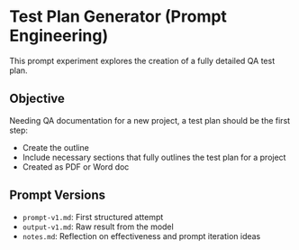 # Test Plan Generator (Prompt Engineering)

This prompt experiment explores the creation of a fully detailed QA test plan.

## Objective

Needing QA documentation for a new project, a test plan should be the first step:
- Create the outline
- Include necessary sections that fully outlines the test plan for a project
- Created as PDF or Word doc

## Prompt Versions
- `prompt-v1.md`: First structured attempt
- `output-v1.md`: Raw result from the model
- `notes.md`: Reflection on effectiveness and prompt iteration ideas
